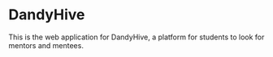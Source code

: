 # DandyHive
This is the web application for DandyHive, a platform for students to look for mentors and mentees.